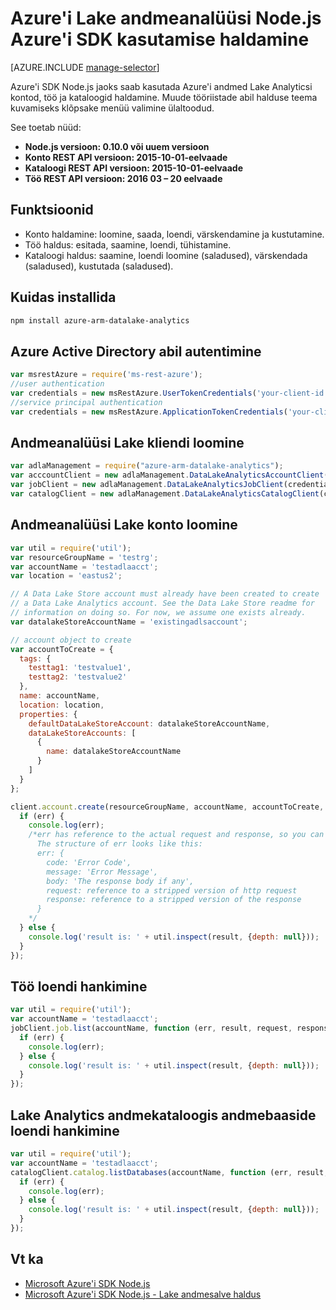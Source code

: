 <properties
   pageTitle="Azure'i Lake andmeanalüüsi Azure'i SDK kasutamise Node.js haldamine | Azure'i"
   description="Saate teada, kuidas andmeid Lake Analyticsi kontod, andmeallikate, töö ja Azure SDK kasutamise Node.js kasutajate haldamine"
   services="data-lake-analytics"
   documentationCenter=""
   authors="edmacauley"
   manager="jhubbard"
   editor="cgronlun"/>

<tags
   ms.service="data-lake-analytics"
   ms.devlang="na"
   ms.topic="get-started-article"
   ms.tgt_pltfrm="na"
   ms.workload="big-data"
   ms.date="05/16/2016"
   ms.author="edmaca"/>

# <a name="manage-azure-data-lake-analytics-using-azure-sdk-for-nodejs"></a>Azure'i Lake andmeanalüüsi Node.js Azure'i SDK kasutamise haldamine


[AZURE.INCLUDE [manage-selector](../../includes/data-lake-analytics-selector-manage.md)]

Azure'i SDK Node.js jaoks saab kasutada Azure'i andmed Lake Analyticsi kontod, töö ja kataloogid haldamine. Muude tööriistade abil halduse teema kuvamiseks klõpsake menüü valimine ülaltoodud.

See toetab nüüd:

  *  **Node.js versioon: 0.10.0 või uuem versioon**
  *  **Konto REST API versioon: 2015-10-01-eelvaade**
  *  **Kataloogi REST API versioon: 2015-10-01-eelvaade**
  *  **Töö REST API versioon: 2016 03 – 20 eelvaade**

## <a name="features"></a>Funktsioonid

- Konto haldamine: loomine, saada, loendi, värskendamine ja kustutamine.
- Töö haldus: esitada, saamine, loendi, tühistamine.
- Kataloogi haldus: saamine, loendi loomine (saladused), värskendada (saladused), kustutada (saladused).

## <a name="how-to-install"></a>Kuidas installida

```bash
npm install azure-arm-datalake-analytics
```

## <a name="authenticate-using-azure-active-directory"></a>Azure Active Directory abil autentimine

 ```javascript
 var msrestAzure = require('ms-rest-azure');
 //user authentication
 var credentials = new msRestAzure.UserTokenCredentials('your-client-id', 'your-domain', 'your-username', 'your-password', 'your-redirect-uri');
 //service principal authentication
 var credentials = new msRestAzure.ApplicationTokenCredentials('your-client-id', 'your-domain', 'your-secret');
 ```

## <a name="create-the-data-lake-analytics-client"></a>Andmeanalüüsi Lake kliendi loomine

```javascript
var adlaManagement = require("azure-arm-datalake-analytics");
var acccountClient = new adlaManagement.DataLakeAnalyticsAccountClient(credentials, 'your-subscription-id');
var jobClient = new adlaManagement.DataLakeAnalyticsJobClient(credentials, 'azuredatalakeanalytics.net');
var catalogClient = new adlaManagement.DataLakeAnalyticsCatalogClient(credentials, 'azuredatalakeanalytics.net');
```

## <a name="create-a-data-lake-analytics-account"></a>Andmeanalüüsi Lake konto loomine

```javascript
var util = require('util');
var resourceGroupName = 'testrg';
var accountName = 'testadlaacct';
var location = 'eastus2';

// A Data Lake Store account must already have been created to create
// a Data Lake Analytics account. See the Data Lake Store readme for
// information on doing so. For now, we assume one exists already.
var datalakeStoreAccountName = 'existingadlsaccount';

// account object to create
var accountToCreate = {
  tags: {
    testtag1: 'testvalue1',
    testtag2: 'testvalue2'
  },
  name: accountName,
  location: location,
  properties: {
    defaultDataLakeStoreAccount: datalakeStoreAccountName,
    dataLakeStoreAccounts: [
      {
        name: datalakeStoreAccountName
      }
    ]
  }
};

client.account.create(resourceGroupName, accountName, accountToCreate, function (err, result, request, response) {
  if (err) {
    console.log(err);
    /*err has reference to the actual request and response, so you can see what was sent and received on the wire.
      The structure of err looks like this:
      err: {
        code: 'Error Code',
        message: 'Error Message',
        body: 'The response body if any',
        request: reference to a stripped version of http request
        response: reference to a stripped version of the response
      }
    */
  } else {
    console.log('result is: ' + util.inspect(result, {depth: null}));
  }
});
```

## <a name="get-a-list-of-jobs"></a>Töö loendi hankimine

```javascript
var util = require('util');
var accountName = 'testadlaacct';
jobClient.job.list(accountName, function (err, result, request, response) {
  if (err) {
    console.log(err);
  } else {
    console.log('result is: ' + util.inspect(result, {depth: null}));
  }
});
```

## <a name="get-a-list-of-databases-in-the-data-lake-analytics-catalog"></a>Lake Analytics andmekataloogis andmebaaside loendi hankimine
```javascript
var util = require('util');
var accountName = 'testadlaacct';
catalogClient.catalog.listDatabases(accountName, function (err, result, request, response) {
  if (err) {
    console.log(err);
  } else {
    console.log('result is: ' + util.inspect(result, {depth: null}));
  }
});
```

## <a name="see-also"></a>Vt ka

- [Microsoft Azure'i SDK Node.js](https://github.com/azure/azure-sdk-for-node)
- [Microsoft Azure'i SDK Node.js - Lake andmesalve haldus](https://github.com/Azure/azure-sdk-for-node/tree/autorest/lib/services/dataLake.Store)
